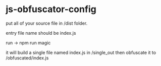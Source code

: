 # js-obfuscator-config

put all of your source file in /dist folder.

entry file name should be index.js

run -> npm run magic

it will build a single file named index.js in /single_out then obfuscate it to /obfuscated/index.js
